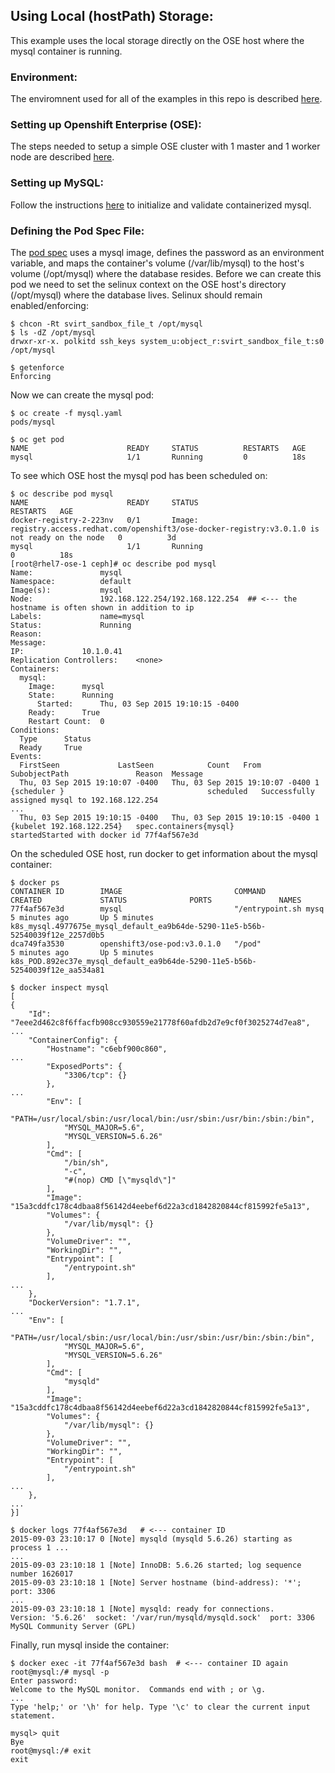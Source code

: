 ## Using Local (hostPath) Storage:
This example uses the local storage directly on the OSE host where the mysql container is running.

### Environment:
The enviromnent used for all of the examples in this repo is described [here](../ENV.md).

### Setting up Openshift Enterprise (OSE):
The steps needed to setup a simple OSE cluster with 1 master and 1 worker node are described [here](../OSE.md).

### Setting up MySQL:
Follow the instructions [here](../MYSQL.md) to initialize and validate containerized mysql.

### Defining the Pod Spec File:
The [pod spec](mysql.yaml) uses a mysql image, defines the password as an environment variable, and maps the container's volume (/var/lib/mysql) to the host's volume (/opt/mysql) where the database resides. Before we can create this pod we need to set the selinux context on the OSE host's directory (/opt/mysql) where the database lives. Selinux should remain enabled/enforcing:

```
$ chcon -Rt svirt_sandbox_file_t /opt/mysql
$ ls -dZ /opt/mysql
drwxr-xr-x. polkitd ssh_keys system_u:object_r:svirt_sandbox_file_t:s0 /opt/mysql

$ getenforce
Enforcing
```

Now we can create the mysql pod:

```
$ oc create -f mysql.yaml 
pods/mysql

$ oc get pod
NAME                      READY     STATUS          RESTARTS   AGE
mysql                     1/1       Running         0          18s
```

To see which OSE host the mysql pod has been scheduled on:

```
$ oc describe pod mysql
NAME                      READY     STATUS                                                                                               RESTARTS   AGE
docker-registry-2-223nv   0/1       Image: registry.access.redhat.com/openshift3/ose-docker-registry:v3.0.1.0 is not ready on the node   0          3d
mysql                     1/1       Running                                                                                              0          18s
[root@rhel7-ose-1 ceph]# oc describe pod mysql
Name:				mysql
Namespace:			default
Image(s):			mysql
Node:				192.168.122.254/192.168.122.254  ## <--- the hostname is often shown in addition to ip
Labels:				name=mysql
Status:				Running
Reason:				
Message:			
IP:				10.1.0.41
Replication Controllers:	<none>
Containers:
  mysql:
    Image:		mysql
    State:		Running
      Started:		Thu, 03 Sep 2015 19:10:15 -0400
    Ready:		True
    Restart Count:	0
Conditions:
  Type		Status
  Ready 	True 
Events:
  FirstSeen				LastSeen			Count	From				SubobjectPath				Reason	Message
  Thu, 03 Sep 2015 19:10:07 -0400	Thu, 03 Sep 2015 19:10:07 -0400	1	{scheduler }								scheduled	Successfully assigned mysql to 192.168.122.254
...
  Thu, 03 Sep 2015 19:10:15 -0400	Thu, 03 Sep 2015 19:10:15 -0400	1	{kubelet 192.168.122.254}	spec.containers{mysql}			startedStarted with docker id 77f4af567e3d
```

On the scheduled OSE host, run docker to get information about the mysql container:

```
$ docker ps
CONTAINER ID        IMAGE                         COMMAND                CREATED             STATUS              PORTS               NAMES
77f4af567e3d        mysql                         "/entrypoint.sh mysq   5 minutes ago       Up 5 minutes                            k8s_mysql.4977675e_mysql_default_ea9b64de-5290-11e5-b56b-52540039f12e_2257d0b5   
dca749fa3530        openshift3/ose-pod:v3.0.1.0   "/pod"                 5 minutes ago       Up 5 minutes                            k8s_POD.892ec37e_mysql_default_ea9b64de-5290-11e5-b56b-52540039f12e_aa534a81

$ docker inspect mysql
[
{
    "Id": "7eee2d462c8f6ffacfb908cc930559e21778f60afdb2d7e9cf0f3025274d7ea8",
...
    "ContainerConfig": {
        "Hostname": "c6ebf900c860",
...
        "ExposedPorts": {
            "3306/tcp": {}
        },
...
        "Env": [
            "PATH=/usr/local/sbin:/usr/local/bin:/usr/sbin:/usr/bin:/sbin:/bin",
            "MYSQL_MAJOR=5.6",
            "MYSQL_VERSION=5.6.26"
        ],
        "Cmd": [
            "/bin/sh",
            "-c",
            "#(nop) CMD [\"mysqld\"]"
        ],
        "Image": "15a3cddfc178c4dbaa8f56142d4eebef6d22a3cd1842820844cf815992fe5a13",
        "Volumes": {
            "/var/lib/mysql": {}
        },
        "VolumeDriver": "",
        "WorkingDir": "",
        "Entrypoint": [
            "/entrypoint.sh"
        ],
...
    },
    "DockerVersion": "1.7.1",
...
    "Env": [
            "PATH=/usr/local/sbin:/usr/local/bin:/usr/sbin:/usr/bin:/sbin:/bin",
            "MYSQL_MAJOR=5.6",
            "MYSQL_VERSION=5.6.26"
        ],
        "Cmd": [
            "mysqld"
        ],
        "Image": "15a3cddfc178c4dbaa8f56142d4eebef6d22a3cd1842820844cf815992fe5a13",
        "Volumes": {
            "/var/lib/mysql": {}
        },
        "VolumeDriver": "",
        "WorkingDir": "",
        "Entrypoint": [
            "/entrypoint.sh"
        ],
...
    },
...
}]

$ docker logs 77f4af567e3d   # <--- container ID
2015-09-03 23:10:17 0 [Note] mysqld (mysqld 5.6.26) starting as process 1 ...
...
2015-09-03 23:10:18 1 [Note] InnoDB: 5.6.26 started; log sequence number 1626017
2015-09-03 23:10:18 1 [Note] Server hostname (bind-address): '*'; port: 3306
...
2015-09-03 23:10:18 1 [Note] mysqld: ready for connections.
Version: '5.6.26'  socket: '/var/run/mysqld/mysqld.sock'  port: 3306  MySQL Community Server (GPL)
```

Finally, run mysql inside the container:

```
$ docker exec -it 77f4af567e3d bash  # <--- container ID again
root@mysql:/# mysql -p
Enter password: 
Welcome to the MySQL monitor.  Commands end with ; or \g.
...
Type 'help;' or '\h' for help. Type '\c' to clear the current input statement.

mysql> quit
Bye
root@mysql:/# exit
exit
```

